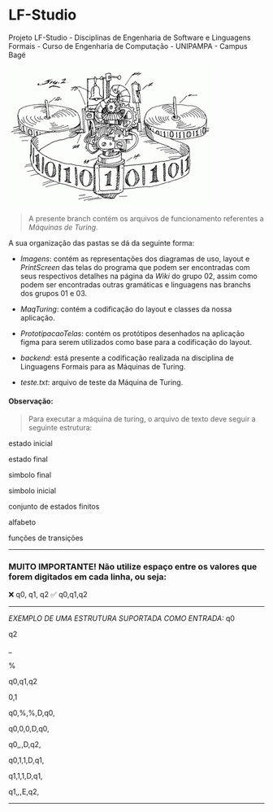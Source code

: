 # LF-Studio
Projeto LF-Studio - Disciplinas de Engenharia de Software e Linguagens Formais - Curso de Engenharia de Computação - UNIPAMPA - Campus Bagé

![Imagem de capa de uma MT](https://github.com/cmbetemps/LF-Studio/blob/Grupo-02/Imagens/turingMachine.gif)

> A presente branch contém os arquivos de funcionamento referentes a *Máquinas de Turing*. 

A sua organização das pastas se dá da seguinte forma:
* _*Imagens*_: contém as representações dos diagramas de uso, layout e *PrintScreen* das telas do programa que podem ser encontradas com seus respectivos detalhes na página da *Wiki* do grupo 02, assim como podem ser encontradas outras gramáticas e linguagens nas branchs dos grupos 01 e 03.

* _*MaqTuring*_: contém a codificação do layout e classes da nossa aplicação.

* _*PrototipacaoTelas*_: contém os protótipos desenhados na aplicação figma para serem utilizados como base para a codificação do layout.

* _*backend*_: está presente a codificação realizada na disciplina de Linguagens Formais para as Máquinas de Turing.

* _*teste.txt*_: arquivo de teste da Máquina de Turing.

#### Observação: 
> Para executar a máquina de turing, o arquivo de texto deve seguir a seguinte estrutura:

estado inicial

estado final

simbolo final

simbolo inicial

conjunto de estados finitos

alfabeto

funções de transições

----------------------------------

### MUITO IMPORTANTE! Não utilize espaço entre os valores que forem digitados em cada linha, ou seja:
❌ q0, q1, q2
✅ q0,q1,q2

----------------------------------

*EXEMPLO DE UMA ESTRUTURA SUPORTADA COMO ENTRADA:*
q0 

q2 

_

%

q0,q1,q2

0,1


q0,%,%,D,q0,

q0,0,0,D,q0,

q0,_,_,D,q2,

q0,1,1,D,q1,

q1,1,1,D,q1,

q1,_,_,E,q2,


---------------------------------
